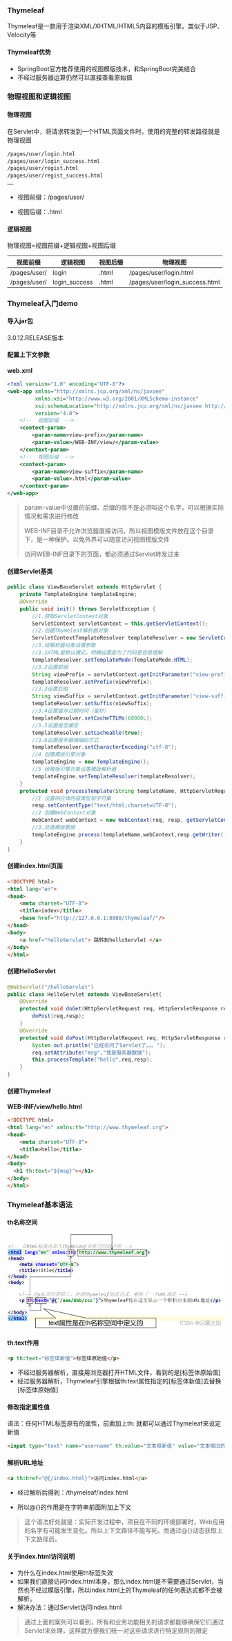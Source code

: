 ### Thymeleaf

Thymeleaf是一款用于渲染XML/XHTML/HTML5内容的模版引擎。类似于JSP、Velocity等

#### Thymeleaf优势

- SpringBoot官方推荐使用的视图模版技术，和SpringBoot完美结合
- 不经过服务器运算仍然可以直接查看原始值

### 物理视图和逻辑视图

#### 物理视图

在Servlet中，将请求转发到一个HTML页面文件时，使用的完整的转发路径就是物理视图

```xml
/pages/user/login.html
/pages/user/login_success.html
/pages/user/regist.html
/pages/user/regist_success.html
……
```

- 视图前缀：/pages/user/

- 视图后缀：.html

#### 逻辑视图

物理视图=视图前缀+逻辑视图+视图后缀

| 视图前缀     | 逻辑视图      | 视图后缀 | 物理视图                       |
| ------------ | ------------- | -------- | ------------------------------ |
| /pages/user/ | login         | .html    | /pages/user/login.html         |
| /pages/user/ | login_success | .html    | /pages/user/login_success.html |

### Thymeleaf入门demo

#### 导入jar包

3.0.12.RELEASE版本

#### 配置上下文参数

**web.xml**

```xml
<?xml version="1.0" encoding="UTF-8"?>
<web-app xmlns="http://xmlns.jcp.org/xml/ns/javaee"
         xmlns:xsi="http://www.w3.org/2001/XMLSchema-instance"
         xsi:schemaLocation="http://xmlns.jcp.org/xml/ns/javaee http://xmlns.jcp.org/xml/ns/javaee/web-app_4_0.xsd"
         version="4.0">
    <!--  视图前缀  -->
    <context-param>
        <param-name>view-prefix</param-name>
        <param-value>/WEB-INF/view/</param-value>
    </context-param>
    <!--  视图后缀  -->
    <context-param>
        <param-name>view-suffix</param-name>
        <param-value>.html</param-value>
    </context-param>
</web-app>
```

> param-value中设置的前缀、后缀的值不是必须叫这个名字，可以根据实际情况和需求进行修改
>
> WEB-INF目录不允许浏览器直接访问，所以视图模版文件放在这个目录下，是一种保护。以免外界可以随意访问视图模版文件
>
> 访问WEB-INF目录下的页面，都必须通过Servlet转发过来

#### 创建Servlet基类

```java
public class ViewBaseServlet extends HttpServlet {
    private TemplateEngine templateEngine;
    @Override
    public void init() throws ServletException {
        //1.获取ServletContext对象
        ServletContext servletContext = this.getServletContext();
        //2.创建Thymeleaf解析器对象
        ServletContextTemplateResolver templateResolver = new ServletContextTemplateResolver(servletContext);
        //3.给解析器对象设置参数
        //3.1HTML是默认模式，明确设置是为了代码更容易理解
        templateResolver.setTemplateMode(TemplateMode.HTML);
        //3.2设置前缀
        String viewPrefix = servletContext.getInitParameter("view-prefix");
        templateResolver.setPrefix(viewPrefix);
        //3.3设置后缀
        String viewSuffix = servletContext.getInitParameter("view-suffix");
        templateResolver.setSuffix(viewSuffix);
        //3.4设置缓存过期时间（毫秒）
        templateResolver.setCacheTTLMs(60000L);
        //3.5设置是否缓存
        templateResolver.setCacheable(true);
        //3.6设置服务器端编码方式
        templateResolver.setCharacterEncoding("utf-8");
        //4 创建模版引擎对象
        templateEngine = new TemplateEngine();
        //5 给模版引擎对象设置模版解析器
        templateEngine.setTemplateResolver(templateResolver);
    }
    protected void processTemplate(String templateName, HttpServletRequest req, HttpServletResponse resp) throws IOException {
        //1 设置响应体内容类型和字符集
        resp.setContentType("text/html;charset=UTF-8");
        //2 创建WebContext对象
        WebContext webContext = new WebContext(req, resp, getServletContext());
        //3.处理模版数据
        templateEngine.process(templateName,webContext,resp.getWriter());
    }
}
```

#### 创建index.html页面

```html
<!DOCTYPE html>
<html lang="en">
<head>
    <meta charset="UTF-8">
    <title>index</title>
    <base href="http://127.0.0.1:8080/thymeleaf/"/>
</head>
<body>
    <a href="helloServlet"> 跳转到helloServlet </a>
</body>
</html>
```

#### 创建HelloServlet

```java
@WebServlet("/helloServlet")
public class HelloServlet extends ViewBaseServlet{
    @Override
    protected void doGet(HttpServletRequest req, HttpServletResponse resp) throws ServletException, IOException {
        doPost(req,resp);
    }
    @Override
    protected void doPost(HttpServletRequest req, HttpServletResponse resp) throws ServletException, IOException {
        System.out.println("已经访问了Servlet了。。。");
        req.setAttribute("msg","我是服务器数据");
        this.processTemplate("hello",req,resp);
    }
}

```

#### 创建Thymeleaf

**WEB-INF/view/hello.html**

```html
<!DOCTYPE html>
<html lang="en" xmlns:th="http://www.thymeleaf.org">
<head>
    <meta charset="UTF-8">
    <title>hello</title>
</head>
<body>
  <h1 th:text="${msg}"></h1>
</body>
</html>
```

### Thymeleaf基本语法

#### th名称空间

![](imgs/826be8cba4ad4043b726c203683002d5.png)

#### th:text作用

```html
<p th:text="标签体新值">标签体原始值</p>
```

- 不经过服务器解析，直接用浏览器打开HTML文件，看到的是[标签体原始值]
- 经过服务器解析，Thymeleaf引擎根据th:text属性指定的[标签体新值]去替换[标签体原始值]

#### 修改指定属性值

语法：任何HTML标签原有的属性，前面加上th: 就都可以通过Thymeleaf来设定新值

```html
<input type="text" name="username" th:value="文本框新值" value="文本框旧的值" />
```

#### 解析URL地址

```html
<a th:href="@{/index.html}">访问index.html</a>
```

- 经过解析后得到：/thymeleaf/index.html

- 所以@{}的作用是在字符串前面附加上下文

> 这个语法好处就是：实际开发过程中，项目在不同的环境部署时，Web应用的名字有可能发生变化。所以上下文路径不能写死。而通过@{}动态获取上下文路径后。

#### 关于index.html访问说明

- 为什么在index.html使用th标签失效
- 如果我们直接访问index.html本身，那么index.html是不需要通过Servlet，当然也不经过模版引擎，所以index.html上的Thymeleaf的任何表达式都不会被解析。
- 解决办法：通过Servlet访问index.html

> 通过上面的案列可以看到，所有和业务功能相关的请求都能够确保它们通过Servlet来处理，这样就方便我们统一对这些请求进行特定规则的限定



